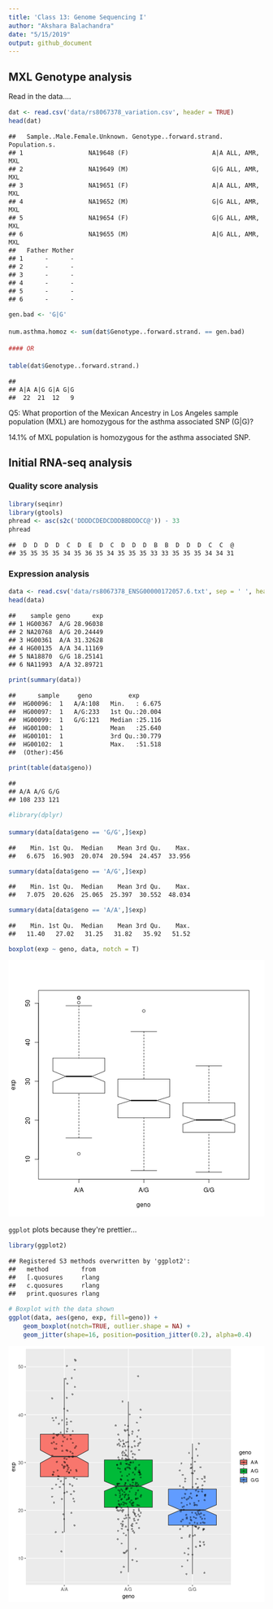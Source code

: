 ```yaml
---
title: 'Class 13: Genome Sequencing I'
author: "Akshara Balachandra"
date: "5/15/2019"
output: github_document
---
```




## MXL Genotype analysis


Read in the data....

```r
dat <- read.csv('data/rs8067378_variation.csv', header = TRUE)
head(dat)
```

```
##   Sample..Male.Female.Unknown. Genotype..forward.strand. Population.s.
## 1                  NA19648 (F)                       A|A ALL, AMR, MXL
## 2                  NA19649 (M)                       G|G ALL, AMR, MXL
## 3                  NA19651 (F)                       A|A ALL, AMR, MXL
## 4                  NA19652 (M)                       G|G ALL, AMR, MXL
## 5                  NA19654 (F)                       G|G ALL, AMR, MXL
## 6                  NA19655 (M)                       A|G ALL, AMR, MXL
##   Father Mother
## 1      -      -
## 2      -      -
## 3      -      -
## 4      -      -
## 5      -      -
## 6      -      -
```


```r
gen.bad <- 'G|G'

num.asthma.homoz <- sum(dat$Genotype..forward.strand. == gen.bad)

#### OR

table(dat$Genotype..forward.strand.)
```

```
## 
## A|A A|G G|A G|G 
##  22  21  12   9
```

Q5: What proportion of the Mexican Ancestry in Los Angeles sample population (MXL)
are homozygous for the asthma associated SNP (G|G)?

14.1% of MXL population is homozygous for the asthma associated SNP.


## Initial RNA-seq analysis

### Quality score analysis


```r
library(seqinr)
library(gtools)
phread <- asc(s2c('DDDDCDEDCDDDBBDDDCC@')) - 33
phread
```

```
##  D  D  D  D  C  D  E  D  C  D  D  D  B  B  D  D  D  C  C  @ 
## 35 35 35 35 34 35 36 35 34 35 35 35 33 33 35 35 35 34 34 31
```



### Expression analysis


```r
data <- read.csv('data/rs8067378_ENSG00000172057.6.txt', sep = ' ', header = TRUE)
head(data)
```

```
##    sample geno      exp
## 1 HG00367  A/G 28.96038
## 2 NA20768  A/G 20.24449
## 3 HG00361  A/A 31.32628
## 4 HG00135  A/A 34.11169
## 5 NA18870  G/G 18.25141
## 6 NA11993  A/A 32.89721
```


```r
print(summary(data))
```

```
##      sample     geno          exp        
##  HG00096:  1   A/A:108   Min.   : 6.675  
##  HG00097:  1   A/G:233   1st Qu.:20.004  
##  HG00099:  1   G/G:121   Median :25.116  
##  HG00100:  1             Mean   :25.640  
##  HG00101:  1             3rd Qu.:30.779  
##  HG00102:  1             Max.   :51.518  
##  (Other):456
```

```r
print(table(data$geno))
```

```
## 
## A/A A/G G/G 
## 108 233 121
```

```r
#library(dplyr)

summary(data[data$geno == 'G/G',]$exp)
```

```
##    Min. 1st Qu.  Median    Mean 3rd Qu.    Max. 
##   6.675  16.903  20.074  20.594  24.457  33.956
```

```r
summary(data[data$geno == 'A/G',]$exp)
```

```
##    Min. 1st Qu.  Median    Mean 3rd Qu.    Max. 
##   7.075  20.626  25.065  25.397  30.552  48.034
```

```r
summary(data[data$geno == 'A/A',]$exp)
```

```
##    Min. 1st Qu.  Median    Mean 3rd Qu.    Max. 
##   11.40   27.02   31.25   31.82   35.92   51.52
```

```r
boxplot(exp ~ geno, data, notch = T)
```

![plot of chunk unnamed-chunk-5](figure/unnamed-chunk-5-1.png)

`ggplot` plots because they're prettier...


```r
library(ggplot2)
```

```
## Registered S3 methods overwritten by 'ggplot2':
##   method         from 
##   [.quosures     rlang
##   c.quosures     rlang
##   print.quosures rlang
```

```r
# Boxplot with the data shown
ggplot(data, aes(geno, exp, fill=geno)) +
	geom_boxplot(notch=TRUE, outlier.shape = NA) +
	geom_jitter(shape=16, position=position_jitter(0.2), alpha=0.4)
```

![plot of chunk unnamed-chunk-6](figure/unnamed-chunk-6-1.png)





















